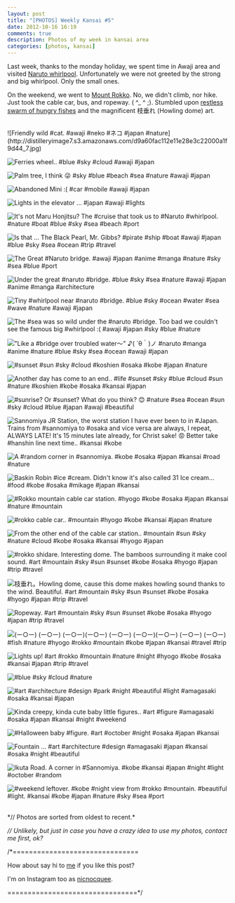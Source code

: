 ```yaml
---
layout: post
title: "[PHOTOS] Weekly Kansai #5"
date: 2012-10-16 16:19
comments: true
description: Photos of my week in kansai area
categories: [photos, kansai]
---
```


Last week, thanks to the monday holiday, we spent time in Awaji area and visited [Naruto whirlpool](http://en.wikipedia.org/wiki/Naruto_whirlpools). Unfortunately we were not greeted by the strong and big whirlpool. Only the small ones.

On the weekend, we went to [Mount Rokko](http://en.wikipedia.org/wiki/Mount_Rokk%C5%8D). No, we didn't climb, nor hike. Just took the cable car, bus, and ropeway. ( ^_ ^ ;). Stumbled upon [restless swarm of hungry fishes](http://nicnocquee.com/blog/2012/10/14/video-two-short-clips-from-our-short-trips/) and the magnificent 枝垂れ (Howling dome) art.

<br />
![Friendly wild #cat. #awaji #neko #ネコ #japan #nature](http://distilleryimage7.s3.amazonaws.com/d9a60fac112e11e28e3c22000a1f9d44_7.jpg) 

<!-- more -->
 
 
![Ferries wheel.. #blue #sky  #cloud #awaji #japan](http://distilleryimage7.s3.amazonaws.com/0eec777e113311e2868c12313817a130_7.jpg) 
 
 
![Palm tree, I think 😜 #sky #blue #beach #sea #nature #awaji #japan](http://distilleryimage0.s3.amazonaws.com/c60e44ca114011e2957d22000a1f9779_7.jpg) 
 
 
![Abandoned Mini :( #car #mobile #awaji #japan](http://distilleryimage1.s3.amazonaws.com/86cfd93a114111e2bf5922000a1f8cdc_7.jpg) 
 
 
![Lights in the elevator ... #japan #awaji #lights](http://distilleryimage0.s3.amazonaws.com/d14d1bd6114511e2bec722000a1f8c33_7.jpg) 
 
 
![It's not Maru Honjitsu? The #cruise that took us to #Naruto #whirlpool. #nature #boat #blue #sky #sea #beach #port](http://distilleryimage1.s3.amazonaws.com/cacc237811e611e29c2d22000a1e9b8d_7.jpg) 
 
 
![Is that ... The Black Pearl, Mr. Gibbs? #pirate #ship #boat #awaji #japan #blue #sky #sea #ocean #trip #travel](http://distilleryimage8.s3.amazonaws.com/cb57cefe11e711e2ba9922000a1e9f98_7.jpg) 
 
 
![The Great #Naruto bridge. #awaji #japan #anime #manga #nature #sky #sea #blue #port](http://distilleryimage1.s3.amazonaws.com/036116be11ea11e2bfbf22000a1e9be6_7.jpg) 
 
 
![Under the great #naruto #bridge. #blue #sky #sea #nature #awaji #japan #anime #manga #architecture](http://distilleryimage10.s3.amazonaws.com/9d42381c11ea11e2bba622000a1de773_7.jpg) 
 
 
![Tiny #whirlpool near #naruto #bridge. #blue #sky #ocean #water #sea #wave #nature #awaji #japan](http://distilleryimage10.s3.amazonaws.com/e512e51011ea11e297b922000a1c04ae_7.jpg) 
 
 
![The #sea was so wild under the #naruto #bridge. Too bad we couldn't see the famous big #whirlpool :( #awaji #japan #sky #blue #nature](http://distilleryimage7.s3.amazonaws.com/234017c211eb11e295e3123138048d2c_7.jpg) 
 
 
!["Like a #bridge over troubled water～" ♪( ´θ｀)ノ #naruto #manga #anime #nature #blue #sky #sea #ocean #awaji #japan](http://distilleryimage10.s3.amazonaws.com/975dab0611eb11e29b3722000a1fa50e_7.jpg) 
 
 
![#sunset #sun #sky #cloud #koshien #osaka #kobe #japan #nature](http://distilleryimage6.s3.amazonaws.com/2e7c57a212ab11e29c2d22000a1e9b8d_7.jpg) 
 
 
![Another day has come to an end.. #life #sunset #sky #blue #cloud #sun #nature #koshien #kobe #osaka #kansai #japan](http://distilleryimage1.s3.amazonaws.com/4d851e1812b511e2939222000a1e87b7_7.jpg) 
 
 
![#sunrise? Or #sunset? What do you think? 😊 #nature #sea #ocean #sun #sky #cloud #blue #japan #awaji #beautiful](http://distilleryimage1.s3.amazonaws.com/69defb8e134a11e29f661231381b5773_7.jpg) 
 
 
![Sannomiya JR Station, the worst station I have ever been to in #Japan. Trains from #sannomiya to #osaka and vice versa are always, I repeat, ALWAYS LATE! It's 15 minutes late already, for Christ sake! 😡 Better take #hanshin line next time.. #kansai #kobe](http://distilleryimage8.s3.amazonaws.com/37d2139e137a11e28ed022000a1fbc58_7.jpg) 
 
 
![A #random corner in #sannomiya. #kobe #osaka #japan #kansai #road #nature](http://distilleryimage0.s3.amazonaws.com/fd2b5676142611e280ff22000a1e8acc_7.jpg) 
 
 
![Baskin Robin #ice #cream. Didn't know it's also called 31 Ice cream... #food #kobe #osaka #mikage #japan #kansai](http://distilleryimage8.s3.amazonaws.com/8fbb473c14f211e295351231381d448e_7.jpg) 
 
 
![#Rokko mountain cable car station. #hyogo #kobe #osaka #japan #kansai #nature #mountain](http://distilleryimage6.s3.amazonaws.com/6455618414f911e2a3b222000a1dea20_7.jpg) 
 
 
![#rokko cable car.. #mountain #hyogo #kobe #kansai #japan #nature](http://distilleryimage9.s3.amazonaws.com/6f6ff3f814fa11e2b52122000a1fa4b5_7.jpg) 
 
 
![From the other end of the cable car station.. #mountain #sun #sky #nature #cloud #kobe #osaka #kansai #hyogo #japan](http://distilleryimage11.s3.amazonaws.com/50948d0a14fe11e2890222000a1fb0b2_7.jpg) 
 
 
![#rokko shidare. Interesting dome. The bamboos surrounding it make cool sound. #art #mountain #sky #sun #sunset #kobe #osaka #hyogo #japan #trip #travel](http://distilleryimage8.s3.amazonaws.com/6cbc0a14151011e29f0922000a1fb76f_7.jpg) 
 
 
![枝垂れ。Howling dome, cause this dome makes howling sound thanks to the wind. Beautiful.  #art #mountain #sky #sun #sunset #kobe #osaka #hyogo #japan #trip #travel](http://distilleryimage2.s3.amazonaws.com/1d6cdff4151211e28a411231381a43e7_7.jpg) 
 
 
![Ropeway.  #art #mountain #sky #sun #sunset #kobe #osaka #hyogo #japan #trip #travel](http://distilleryimage7.s3.amazonaws.com/c53b7ba4151311e2a2f822000a1d012f_7.jpg) 
 
 
![(ー○ー) (ー○ー) (ー○ー)(ー○ー) (ー○ー) (ー○ー)(ー○ー) (ー○ー) (ー○ー) #fish #nature #hyogo #rokko #mountain #kobe #japan #kansai #travel #trip](http://distilleryimage9.s3.amazonaws.com/4f817822151411e2a2f822000a1d012f_7.jpg) 
 
 
![Lights up! #art #rokko #mountain #nature #night #hyogo #kobe #osaka #kansai #japan #trip #travel](http://distilleryimage4.s3.amazonaws.com/ae7caa28151811e293761231380459a1_7.jpg) 
 
 
![#blue #sky #cloud #nature](http://distilleryimage1.s3.amazonaws.com/3e80b09c151911e2822f22000a1c00f9_7.jpg) 
 
 
![#art #architecture #design #park #night #beautiful #light #amagasaki #osaka #kansai #japan](http://distilleryimage2.s3.amazonaws.com/e08c3b74153a11e28a5c22000a1f8acf_7.jpg) 
 
 
![Kinda creepy, kinda cute baby little figures.. #art #figure #amagasaki #osaka #japan #kansai #night #weekend](http://distilleryimage4.s3.amazonaws.com/78e426de153b11e2ae7122000a1e87a9_7.jpg) 
 
 
![#Halloween baby #figure. #art #october #night #osaka #japan #kansai](http://distilleryimage2.s3.amazonaws.com/b647dafc153b11e284b222000a1fbcf6_7.jpg) 
 
 
![Fountain ... #art #architecture #design #amagasaki #japan #kansai #osaka #night #beautiful](http://distilleryimage2.s3.amazonaws.com/e28c1bf0153b11e2b95b22000a1fab39_7.jpg) 
 
 
![Ikuta Road. A corner in #Sannomiya. #kobe #kansai #japan #night #light #october #random](http://distilleryimage5.s3.amazonaws.com/35db955e16ce11e2a94522000a1d012c_7.jpg) 
 
 
![#weekend leftover. #kobe #night view from #rokko #mountain. #beautiful #light. #kansai #kobe #japan #nature #sky #sea #port](http://distilleryimage3.s3.amazonaws.com/a8f996c616ce11e2ad8422000a1fa8e9_7.jpg) 


<br/>
*// Photos are sorted from oldest to recent.*

*// Unlikely, but just in case you have a crazy idea to use my photos, contact me first, ok?*

/*===============================

How about say hi to [me](http://twitter.com/nicnocquee) if you like this post?

I'm on Instagram too as [nicnocquee](instagram://user?username=nicnocquee).

================================*/
 
